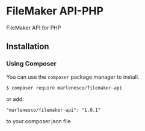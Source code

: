 # FileMaker API-PHP
FileMaker API for PHP

## Installation

### Using Composer
You can use the `composer` package manager to install.

    $ composer require marlenesco/filemaker-api

or add:

    "marlenesco/filemaker-api": "1.0.1"

to your composer.json file
